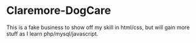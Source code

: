 # Claremore-DogCare
This is a fake business to show off my skill in html/css, but will gain more stuff as I learn php/mysql/javascript.  
